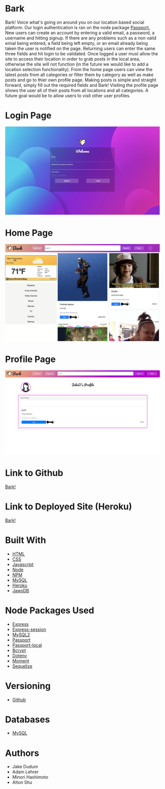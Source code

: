 # Bark

Bark! Voice what's going on around you on our location based social platform. Our login authentication is ran on the node package <a href="https://www.npmjs.com/package/passport">Passport.</a> New users can create an account by entering a valid email, a password, a username and hitting signup. If there are any problems such as a non valid emial being entered, a field being left empty, or an email already being taken the user is notified on the page. Returning users can enter the same three fields and hit login to be validated. Once logged a user must allow the site to access their location in order to grab posts in the local area, otherwise the site will not function (in the future we would like to add a location selection functionality). From the home page users can view the latest posts from all categories or filter them by category as well as make posts and go to thier own profile page. Making posts is simple and straight forward, simply fill out the required fields and Bark! Visiting the profile page shows the user all of their posts from all locations and all categories. A future goal would be to allow users to visit other user profiles.

# Login Page
![Bark](/public/assets/images/login-page.png)

# Home Page
![Bark](/public/assets/images/Main.png)

# Profile Page
![Bark](/public/assets/images/Profile.png)

# Link to Github
[Bark!](https://github.com/JakeDudum/Bark)

# Link to Deployed Site (Heroku)
[Bark!](https://barksf.herokuapp.com/)

# Built With
- [HTML](https://developer.mozilla.org/en-US/docs/Learn/HTML)
- [CSS](https://developer.mozilla.org/en-US/docs/Web/CSS)
- [Javascript](https://developer.mozilla.org/en-US/docs/Web/JavaScript)
- [Node](https://nodejs.org/en/about/)
- [NPM](https://docs.npmjs.com/about-npm/)
- [MySQL](https://www.mysql.com/)
- [Heroku](https://www.heroku.com/)
- [JawsDB](https://elements.heroku.com/addons/jawsdb)

# Node Packages Used
- [Express](https://www.npmjs.com/package/express)
- [Express-session](https://www.npmjs.com/package/express-session)
- [MySQL2](https://www.npmjs.com/package/mysql2)
- [Passport](https://www.npmjs.com/package/passport)
- [Passport-local](https://www.npmjs.com/package/passport-local)
- [Bcrypt](https://www.npmjs.com/package/bcrypt)
- [Dotenv](https://www.npmjs.com/package/dotenv)
- [Moment](https://www.npmjs.com/package/moment)
- [Sequelize](https://www.npmjs.com/package/sequelize)

# Versioning
- [Github](https://github.com/)

# Databases
- [MySQL](https://www.mysql.com/)

# Authors
- Jake Dudum
- Adam Lehrer
- Minori Hashimoto
- Alton Shu